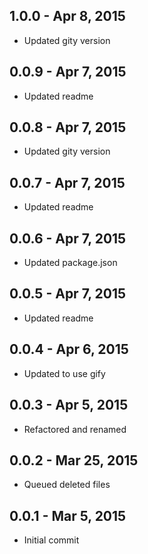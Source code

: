 
1.0.0 - Apr 8, 2015
--------------------

  * Updated gity version

0.0.9 - Apr 7, 2015
--------------------

  * Updated readme

0.0.8 - Apr 7, 2015
--------------------

  * Updated gity version

0.0.7 - Apr 7, 2015
--------------------

  * Updated readme

0.0.6 - Apr 7, 2015
--------------------

  * Updated package.json

0.0.5 - Apr 7, 2015
--------------------

  * Updated readme

0.0.4 - Apr 6, 2015
--------------------

  * Updated to use gify

0.0.3 - Apr 5, 2015
--------------------

  * Refactored and renamed

0.0.2 - Mar 25, 2015
--------------------

  * Queued deleted files

0.0.1 - Mar 5, 2015
--------------------

  * Initial commit